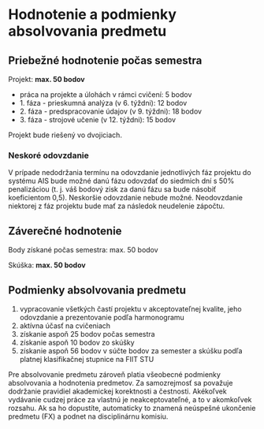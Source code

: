 # Hodnotenie a podmienky absolvovania predmetu

## Priebežné hodnotenie počas semestra

Projekt: **max. 50 bodov**
* práca na projekte a úlohách v rámci cvičení: 5 bodov
* 1\. fáza - prieskumná analýza (v 6. týždni): 12 bodov
* 2\. fáza - predspracovanie údajov (v 9. týždni): 18 bodov
* 3\. fáza - strojové učenie (v 12. týždni): 15 bodov

Projekt bude riešený vo dvojiciach.

### Neskoré odovzdanie

V prípade nedodržania termínu na odovzdanie jednotlivých fáz projektu do systému AIS bude možné danú fázu odovzdať do siedmich dní s 50% penalizáciou (t. j. váš bodový zisk za danú fázu sa bude násobiť koeficientom 0,5). Neskoršie odovzdanie nebude možné. Neodovzdanie niektorej z fáz projektu bude mať za následok neudelenie zápočtu.

## Záverečné hodnotenie

Body získané počas semestra: max. 50 bodov

Skúška: **max. 50 bodov**

## Podmienky absolvovania predmetu

1. vypracovanie všetkých častí projektu v akceptovateľnej kvalite, jeho odovzdanie a prezentovanie podľa harmonogramu
2. aktívna účasť na cvičeniach
3. získanie aspoň 25 bodov počas semestra
4. získanie aspoň 10 bodov zo skúšky
5. získanie aspoň 56 bodov v súčte bodov za semester a skúšku podľa platnej klasifikačnej stupnice na FIIT STU

Pre absolvovanie predmetu zároveň platia všeobecné podmienky absolvovania a hodnotenia predmetov. Za samozrejmosť sa považuje dodržanie pravidiel akademickej korektnosti a čestnosti. Akékoľvek vydávanie cudzej práce za vlastnú je neakceptovateľné, a to v akomkoľvek rozsahu. Ak sa ho dopustíte, automaticky to znamená neúspešné ukončenie predmetu (FX) a podnet na disciplinárnu komisiu.
